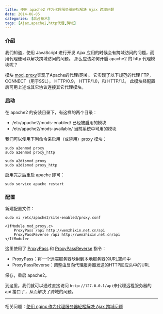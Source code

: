 ```yaml
---
title: 使用 apache2 作为代理服务器轻松解决 Ajax 跨域问题
date: 2014-06-05
categories: [后台技术]
tags: [Ajax,apache2,http代理,跨域]
---
```


### 介绍

我们知道，使用 JavaScript 进行开发 Ajax 应用的时候会有跨域访问的问题，而用代理便可以解决跨域访问的问题。
那么应该如何开启 apache2 的 http 代理模块呢？

模块 [mod_proxy](http://www.2cto.com/shouce/ApacheManual/mod/mod_proxy.html)实现了Apache的代理/网关。
它实现了以下规范的代理 FTP， CONNECT（用于SSL）， HTTP/0.9， HTTP/1.0，和 HTTP/1.1。
此模块经配置后可用上述或其它协议连接其它代理模块。

### 启动

在 apache2 的安装目录下，有这样的两个目录：

* /etc/apache2/mods-enabled/ 已经被启用的模块
* /etc/apache2/mods-available/ 当前系统中可用的模块

我们可以使用下列命令来启用（或禁用）proxy 模块：

```
sudo a2enmod proxy
sudo a2enmod proxy_http

sudo a2dismod proxy
sudo a2dismod proxy_http
```

启用完之后重启 apache 即可：
```
sudo service apache restart
```

### 配置

新建配置文件：
```
sudo vi /etc/apache2/site-enabled/proxy.conf
```

```
<IfModule mod_proxy.c>
	ProxyPass /api http://wenzhixin.net.cn/api
	ProxyPassReverse /api http://wenzhixin.net.cn/api
</IfModule>
```

这里使用了 [ProxyPass](http://www.2cto.com/shouce/ApacheManual/mod/mod_proxy.html#proxypass) 和 [ProxyPassReverse](http://www.2cto.com/shouce/ApacheManual/mod/mod_proxy.html#proxypassreverse) 指令：

* ProxyPass：将一个远端服务器映射到本地服务器的URL空间中
* ProxyPassReverse：调整由反向代理服务器发送的HTTP回应头中的URL

保存，重启 apache2。

到这里，我们就可以通过直接访问 ```http://127.0.0.1/api```来代理远程服务器的 api 接口了，从而解决了跨域的问题。

___

相关问题：[使用 nginx 作为代理服务器轻松解决 Ajax 跨域问题](http://wenzhixin.net.cn/2012/08/01/the_use_of_nginx_as_a_proxy_server_easily_solve_the_cross_domain_ajax_problem)
